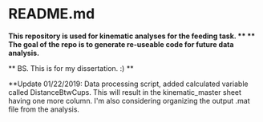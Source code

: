 # README.md

**This repository is used for kinematic analyses for the feeding task. **
** The goal of the repo is to generate re-useable code for future data analysis.**

** BS. This is for my dissertation. :) **

**Update 01/22/2019:
Data processing script, added calculated variable called DistanceBtwCups. This will result in the kinematic_master sheet having one more column. 
I'm also considering organizing the output .mat file from the analysis. 